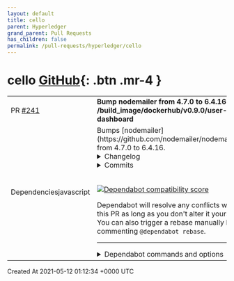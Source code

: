 ```yaml
---
layout: default
title: cello
parent: Hyperledger
grand_parent: Pull Requests
has_children: false
permalink: /pull-requests/hyperledger/cello
---
```


# cello <span class="fs-3 right-align">[GitHub](https://github.com/hyperledger/cello){: .btn .mr-4 }</span>


<div>
    <table>
        <tr>
            <td>
                PR <a href="https://github.com/hyperledger/cello/pull/241" class=".btn">#241</a>
            </td>
            <td>
                <b>
                    Bump nodemailer from 4.7.0 to 6.4.16 in /build_image/dockerhub/v0.9.0/user-dashboard
                </b>
            </td>
        </tr>
        <tr>
            <td>
                <span class="chip">Dependencies</span><span class="chip">javascript</span>
            </td>
            <td>
                Bumps [nodemailer](https://github.com/nodemailer/nodemailer) from 4.7.0 to 6.4.16.
<details>
<summary>Changelog</summary>
<p><em>Sourced from <a href="https://github.com/nodemailer/nodemailer/blob/master/CHANGELOG.md">nodemailer's changelog</a>.</em></p>
<blockquote>
<h2>6.4.16 2020-11-12</h2>
<ul>
<li>Applied updated prettier formating rules</li>
</ul>
<h2>6.4.15 2020-11-06</h2>
<ul>
<li>Minor changes in header key casing</li>
</ul>
<h2>6.4.14 2020-10-14</h2>
<ul>
<li>Disabled postinstall script</li>
</ul>
<h2>6.4.13 2020-10-02</h2>
<ul>
<li>Fix normalizeHeaderKey method for single node messages</li>
</ul>
<h2>6.4.12 2020-09-30</h2>
<ul>
<li>Better handling of attachment filenames that include quote symbols</li>
<li>Includes all information from the oath2 error response in the error message (Normal Gaussian) [1787f227]</li>
</ul>
<h2>6.4.11 2020-07-29</h2>
<ul>
<li>Fixed escape sequence handling in address parsing</li>
</ul>
<h2>6.4.10 2020-06-17</h2>
<ul>
<li>Fixed RFC822 output for MailComposer when using invalid content-type value. Mostly relevant if message attachments have stragne content-type values set.</li>
</ul>
<h2>6.4.7 2020-05-28</h2>
<ul>
<li>Always set charset=utf-8 for Content-Type headers</li>
<li>Catch error whn using invalid crypto.sign input</li>
</ul>
<h2>6.4.6 2020-03-20</h2>
<ul>
<li>fix: <code>requeueAttempts=n</code> should requeue <code>n</code> times (Patrick Malouin) [a27ed2f7]</li>
</ul>
<h2>6.4.4 2020-03-01</h2>
<ul>
<li>Add <code>options.forceAuth</code> for SMTP (Patrick Malouin) [a27ed2f7]</li>
</ul>
<h2>6.4.3 2020-02-22</h2>
<ul>
<li>Added an option to specify max number of requeues when connection closes unexpectedly (Igor Sechyn) [8a927f5a]</li>
</ul>
<h2>6.4.2 2019-12-11</h2>
<ul>
<li>Fixed bug where array item was used with a potentially empty array</li>
</ul>
<!-- raw HTML omitted -->
</blockquote>
<p>... (truncated)</p>
</details>
<details>
<summary>Commits</summary>
<ul>
<li><a href="https://github.com/nodemailer/nodemailer/commit/ba31c64c910d884579875c52d57ac45acc47aa54"><code>ba31c64</code></a> v6.4.16</li>
<li><a href="https://github.com/nodemailer/nodemailer/commit/7e7b2b23ed9a56ce60245bf1c7a444e5981a259b"><code>7e7b2b2</code></a> v6.4.15</li>
<li><a href="https://github.com/nodemailer/nodemailer/commit/fca2041bdf33e4a6cb61929abb2503fa4e630219"><code>fca2041</code></a> Update CHANGELOG.md</li>
<li><a href="https://github.com/nodemailer/nodemailer/commit/b4ccfa347a805d17c1d0fc5e719c2fb6cdc435e8"><code>b4ccfa3</code></a> Oups</li>
<li><a href="https://github.com/nodemailer/nodemailer/commit/24b93bf75f946b138fcad663effababd4a328972"><code>24b93bf</code></a> Add ethereal.email to  well-known/services.json</li>
<li><a href="https://github.com/nodemailer/nodemailer/commit/0f132fa0e5b65b105bfebc9a123515bd0217a15a"><code>0f132fa</code></a> doc: make the code a little more accessible with some code comments.</li>
<li><a href="https://github.com/nodemailer/nodemailer/commit/1815badec2ca1cf496a9fb728e0e941e8e16b65b"><code>1815bad</code></a> v6.4.14</li>
<li><a href="https://github.com/nodemailer/nodemailer/commit/dd26ddd9857280897a4e54ef16f037dfe8c62151"><code>dd26ddd</code></a> v6.4.13</li>
<li><a href="https://github.com/nodemailer/nodemailer/commit/455cfbe02658aeee6932ef845676c9de13dfb544"><code>455cfbe</code></a> v6.4.12</li>
<li><a href="https://github.com/nodemailer/nodemailer/commit/1787f227b34e6cb3a124fa5204ae89364a7c9d6b"><code>1787f22</code></a> Includes all information from the oath2 error response in the error message (...</li>
<li>Additional commits viewable in <a href="https://github.com/nodemailer/nodemailer/compare/v4.7.0...v6.4.16">compare view</a></li>
</ul>
</details>
<br />


[![Dependabot compatibility score](https://dependabot-badges.githubapp.com/badges/compatibility_score?dependency-name=nodemailer&package-manager=npm_and_yarn&previous-version=4.7.0&new-version=6.4.16)](https://docs.github.com/en/github/managing-security-vulnerabilities/about-dependabot-security-updates#about-compatibility-scores)

Dependabot will resolve any conflicts with this PR as long as you don't alter it yourself. You can also trigger a rebase manually by commenting `@dependabot rebase`.

[//]: # (dependabot-automerge-start)
[//]: # (dependabot-automerge-end)

---

<details>
<summary>Dependabot commands and options</summary>
<br />

You can trigger Dependabot actions by commenting on this PR:
- `@dependabot rebase` will rebase this PR
- `@dependabot recreate` will recreate this PR, overwriting any edits that have been made to it
- `@dependabot merge` will merge this PR after your CI passes on it
- `@dependabot squash and merge` will squash and merge this PR after your CI passes on it
- `@dependabot cancel merge` will cancel a previously requested merge and block automerging
- `@dependabot reopen` will reopen this PR if it is closed
- `@dependabot close` will close this PR and stop Dependabot recreating it. You can achieve the same result by closing it manually
- `@dependabot ignore this major version` will close this PR and stop Dependabot creating any more for this major version (unless you reopen the PR or upgrade to it yourself)
- `@dependabot ignore this minor version` will close this PR and stop Dependabot creating any more for this minor version (unless you reopen the PR or upgrade to it yourself)
- `@dependabot ignore this dependency` will close this PR and stop Dependabot creating any more for this dependency (unless you reopen the PR or upgrade to it yourself)
- `@dependabot use these labels` will set the current labels as the default for future PRs for this repo and language
- `@dependabot use these reviewers` will set the current reviewers as the default for future PRs for this repo and language
- `@dependabot use these assignees` will set the current assignees as the default for future PRs for this repo and language
- `@dependabot use this milestone` will set the current milestone as the default for future PRs for this repo and language

You can disable automated security fix PRs for this repo from the [Security Alerts page](https://github.com/hyperledger/cello/network/alerts).

</details>
            </td>
        </tr>
    </table>
    <div class="right-align">
        Created At 2021-05-12 01:12:34 +0000 UTC
    </div>
</div>

